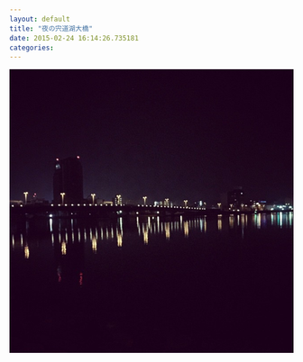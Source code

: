 ```yaml
---
layout: default
title: "夜の宍道湖大橋"
date: 2015-02-24 16:14:26.735181
categories: 
---
```


![](/assets/images/201502/11007999_1546100689010909_1135178117_n.jpg)


